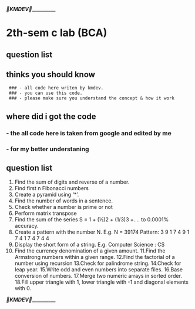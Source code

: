 ___________________________________________________________________💚KMDEV💚_____________________________________________________________________________
# 2th-sem c lab (BCA)
## question list  
 ## thinks you should know
     ### - all code here writen by kmdev.
     ### - you can use this code.
     ### - please make sure you understand the concept & how it work
## where did i got the code
  ### - the all code here is taken from google and edited by me
  ### - for my better understaning 


## question list
1. Find the sum of digits and reverse of a number.
2. Find first n Fibonacci numbers
3. Create a pyramid using ‘*’.
4. Find the number of words in a sentence.
5. Check whether a number is prime or not
6. Perform matrix transpose
7. Find the sum of the series S = 1 + (½)2 + (1/3)3 +.... to 0.0001% accuracy.
8. Create a pattern with the number N.
                                    E.g. N = 39174
                                              Pattern:
                                              3 9 1 7 4
                                              9 1 7 4
                                              1 7 4
                                              7 4
                                              4
9. Display the short form of a string. E.g. Computer Science : CS
10. Find the currency denomination of a given amount.
11.Find the Armstrong numbers within a given range.
12.Find the factorial of a number using recursion
13.Check for palindrome string.
14.Check for leap year.
15.Write odd and even numbers into separate files.
16.Base conversion of numbers.
17.Merge two numeric arrays in sorted order.
18.Fill upper triangle with 1, lower triangle with -1 and diagonal elements with 0.
    
    
                                                                               
                    
                    
                    
___________________________________________________________________💚KMDEV💚_____________________________________________________________________________

